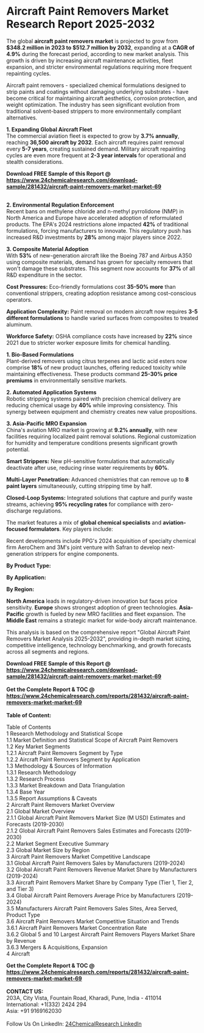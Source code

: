 <h1>Aircraft Paint Removers Market Research Report 2025-2032</h1><p>The global <strong>aircraft paint removers market</strong> is projected to grow from <strong>$348.2 million in 2023 to $512.7 million by 2032</strong>, expanding at a <strong>CAGR of 4.9%</strong> during the forecast period, according to new market analysis. This growth is driven by increasing aircraft maintenance activities, fleet expansion, and stricter environmental regulations requiring more frequent repainting cycles.</p><p>Aircraft paint removers - specialized chemical formulations designed to strip paints and coatings without damaging underlying substrates - have become critical for maintaining aircraft aesthetics, corrosion protection, and weight optimization. The industry has seen significant evolution from traditional solvent-based strippers to more environmentally compliant alternatives.</p><p><strong>1. Expanding Global Aircraft Fleet</strong><br>
The commercial aviation fleet is expected to grow by <strong>3.7% annually</strong>, reaching <strong>36,500 aircraft by 2032</strong>. Each aircraft requires paint removal every <strong>5-7 years</strong>, creating sustained demand. Military aircraft repainting cycles are even more frequent at <strong>2-3 year intervals</strong> for operational and stealth considerations.</p><div><b>Download FREE Sample of this Report @ 
            <a href="https://www.24chemicalresearch.com/download-sample/281432/aircraft-paint-removers-market-market-69">
            https://www.24chemicalresearch.com/download-sample/281432/aircraft-paint-removers-market-market-69</a></b></div><br><p><strong>2. Environmental Regulation Enforcement</strong><br>
Recent bans on methylene chloride and n-methyl pyrrolidone (NMP) in North America and Europe have accelerated adoption of reformulated products. The EPA's 2024 restrictions alone impacted <strong>42%</strong> of traditional formulations, forcing manufacturers to innovate. This regulatory push has increased R&amp;D investments by <strong>28%</strong> among major players since 2022.</p><p><strong>3. Composite Material Adoption</strong><br>
With <strong>53%</strong> of new-generation aircraft like the Boeing 787 and Airbus A350 using composite materials, demand has grown for specialty removers that won't damage these substrates. This segment now accounts for <strong>37%</strong> of all R&amp;D expenditure in the sector.</p><p><strong>Cost Pressures:</strong> Eco-friendly formulations cost <strong>35-50% more</strong> than conventional strippers, creating adoption resistance among cost-conscious operators.</p><p><strong>Application Complexity:</strong> Paint removal on modern aircraft now requires <strong>3-5 different formulations</strong> to handle varied surfaces from composites to treated aluminum.</p><p><strong>Workforce Safety:</strong> OSHA compliance costs have increased by <strong>22%</strong> since 2021 due to stricter worker exposure limits for chemical handling.</p><p><strong>1. Bio-Based Formulations</strong><br>
Plant-derived removers using citrus terpenes and lactic acid esters now comprise <strong>18%</strong> of new product launches, offering reduced toxicity while maintaining effectiveness. These products command <strong>25-30% price premiums</strong> in environmentally sensitive markets.</p><p><strong>2. Automated Application Systems</strong><br>
Robotic stripping systems paired with precision chemical delivery are reducing chemical usage by <strong>40%</strong> while improving consistency. This synergy between equipment and chemistry creates new value propositions.</p><p><strong>3. Asia-Pacific MRO Expansion</strong><br>
China's aviation MRO market is growing at <strong>9.2% annually</strong>, with new facilities requiring localized paint removal solutions. Regional customization for humidity and temperature conditions presents significant growth potential.</p><p><strong>Smart Strippers:</strong> New pH-sensitive formulations that automatically deactivate after use, reducing rinse water requirements by <strong>60%</strong>.</p><p><strong>Multi-Layer Penetration:</strong> Advanced chemistries that can remove up to <strong>8 paint layers</strong> simultaneously, cutting stripping time by half.</p><p><strong>Closed-Loop Systems:</strong> Integrated solutions that capture and purify waste streams, achieving <strong>95% recycling rates</strong> for compliance with zero-discharge regulations.</p><p>The market features a mix of <strong>global chemical specialists</strong> and <strong>aviation-focused formulators</strong>. Key players include:</p><p>Recent developments include PPG's 2024 acquisition of specialty chemical firm AeroChem and 3M's joint venture with Safran to develop next-generation strippers for engine components.</p><p><strong>By Product Type:</strong></p><p><strong>By Application:</strong></p><p><strong>By Region:</strong></p><p><strong>North America</strong> leads in regulatory-driven innovation but faces price sensitivity. <strong>Europe</strong> shows strongest adoption of green technologies. <strong>Asia-Pacific</strong> growth is fueled by new MRO facilities and fleet expansion. The <strong>Middle East</strong> remains a strategic market for wide-body aircraft maintenance.</p><p>This analysis is based on the comprehensive report "Global Aircraft Paint Removers Market Analysis 2025-2032", providing in-depth market sizing, competitive intelligence, technology benchmarking, and growth forecasts across all segments and regions.</p><div><b>Download FREE Sample of this Report @ 
            <a href="https://www.24chemicalresearch.com/download-sample/281432/aircraft-paint-removers-market-market-69">
            https://www.24chemicalresearch.com/download-sample/281432/aircraft-paint-removers-market-market-69</a></b></div><br><div><b>Get the Complete Report & TOC @ 
            <a href="https://www.24chemicalresearch.com/reports/281432/aircraft-paint-removers-market-market-69">
            https://www.24chemicalresearch.com/reports/281432/aircraft-paint-removers-market-market-69</a></b></div><br>
            <b>Table of Content:</b><p>Table of Contents<br />
 1 Research Methodology and Statistical Scope<br />
 1.1 Market Definition and Statistical Scope of Aircraft Paint Removers<br />
 1.2 Key Market Segments<br />
 1.2.1 Aircraft Paint Removers Segment by Type<br />
 1.2.2 Aircraft Paint Removers Segment by Application<br />
 1.3 Methodology & Sources of Information<br />
 1.3.1 Research Methodology<br />
 1.3.2 Research Process<br />
 1.3.3 Market Breakdown and Data Triangulation<br />
 1.3.4 Base Year<br />
 1.3.5 Report Assumptions & Caveats<br />
 2 Aircraft Paint Removers Market Overview<br />
 2.1 Global Market Overview<br />
 2.1.1 Global Aircraft Paint Removers Market Size (M USD) Estimates and Forecasts (2019-2030)<br />
 2.1.2 Global Aircraft Paint Removers Sales Estimates and Forecasts (2019-2030)<br />
 2.2 Market Segment Executive Summary<br />
 2.3 Global Market Size by Region<br />
 3 Aircraft Paint Removers Market Competitive Landscape<br />
 3.1 Global Aircraft Paint Removers Sales by Manufacturers (2019-2024)<br />
 3.2 Global Aircraft Paint Removers Revenue Market Share by Manufacturers (2019-2024)<br />
 3.3 Aircraft Paint Removers Market Share by Company Type (Tier 1, Tier 2, and Tier 3)<br />
 3.4 Global Aircraft Paint Removers Average Price by Manufacturers (2019-2024)<br />
 3.5 Manufacturers Aircraft Paint Removers Sales Sites, Area Served, Product Type<br />
 3.6 Aircraft Paint Removers Market Competitive Situation and Trends<br />
 3.6.1 Aircraft Paint Removers Market Concentration Rate<br />
 3.6.2 Global 5 and 10 Largest Aircraft Paint Removers Players Market Share by Revenue<br />
 3.6.3 Mergers & Acquisitions, Expansion<br />
 4 Aircraft </p><div><b>Get the Complete Report & TOC @ 
            <a href="https://www.24chemicalresearch.com/reports/281432/aircraft-paint-removers-market-market-69">
            https://www.24chemicalresearch.com/reports/281432/aircraft-paint-removers-market-market-69</a></b></div><br><b>CONTACT US:</b><br>
            203A, City Vista, Fountain Road, Kharadi, Pune, India - 411014<br>
            International: +1(332) 2424 294<br>
            Asia: +91 9169162030 <br><br>
            Follow Us On LinkedIn: <a href="https://www.linkedin.com/company/24chemicalresearch/">24ChemicalResearch LinkedIn</a>